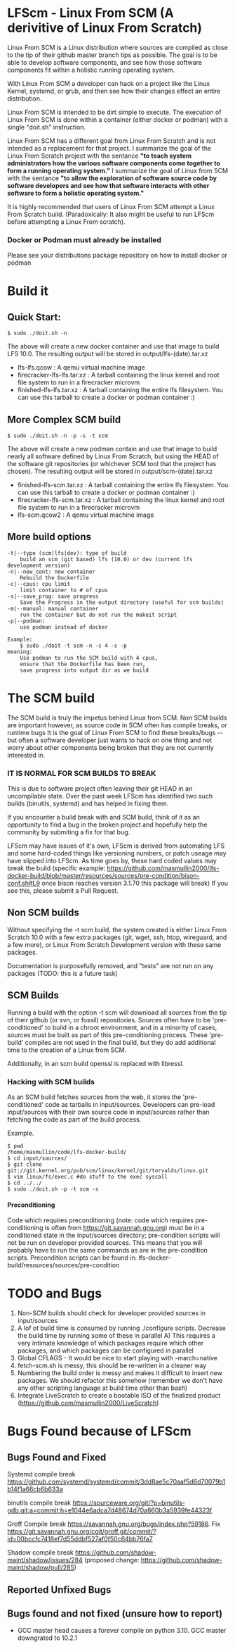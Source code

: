 # LFScm - Linux From SCM (A derivitive of Linux From Scratch)

Linux From SCM is a Linux distribution where sources are compiled as close to the tip of their github master branch tips as possible.
The goal is to be able to develop software components, and see how those software components fit within a holistic running operating system.

With Linux From SCM a developer can hack on a project like the Linux Kernel, systemd, or grub, and then see how their changes effect an entire distribution.

Linux From SCM is intended to be dirt simple to execute. The execution of Linux From SCM is done within a container (either docker or podman) with a single "doit.sh" instruction.

Linux From SCM has a different goal from Linux From Scratch and is not intended as a replacement for that project.  I summarize the goal of the Linux From Scratch project with the sentance **"to teach system administrators how the various software components come together to form a running operating system."**  I summarize the goal of Linux from SCM with the sentance **"to allow the exploration of software source code by software developers and see how that software interacts with other software to form a holistic operating system."**

It is highly recommended that users of Linux From SCM attempt a Linux From Scratch build.  (Paradoxically: It also might be useful to run LFScm before attempting a Linux From scratch).

### Docker or Podman must already be installed
Please see your distributions package repository on how to install docker or podman

# Build it

## Quick Start: 
    $ sudo ./doit.sh -n

The above will create a new docker container and use that image to build LFS 10.0.
The resulting output will be stored in output/lfs-(date).tar.xz
- lfs-lfs.qcow : A qemu virtual machine image
- firecracker-lfs-lfs.tar.xz : A tarball containing the linux kernel and root file system to run in a firecracker microvm
- finished-lfs-lfs.tar.xz : A tarball containing the entire lfs filesystem.  You can use this tarball to create a docker or podman container :)

## More Complex SCM build
    $ sudo ./doit.sh -n -p -s -t scm

The above will create a new podman contain and use that image to build nearly all software defined by Linux From Scratch, but using the HEAD of the software git repositories (or whichever SCM tool that the project has chosen).
The resulting output will be stored in output/scm-(date).tar.xz
- finished-lfs-scm.tar.xz : A tarball containing the entire lfs filesystem.  You can use this tarball to create a docker or podman container :)
- firecracker-lfs-scm.tar.xz : A tarball containing the linux kernel and root file system to run in a firecracker microvm
- lfs-scm.qcow2 : A qemu virtual machine image
  
## More build options
	-t|--type (scm|lfs|dev): type of build
		build an scm (git based) lfs (10.0) or dev (current lfs development version)
	-n|--new_cont: new container
		Rebuild the Dockerfile
	-c|--cpus: cpu limit
		limit container to # of cpus
	-s|--save_prog: save progress
		Save the Progress in the output directory (useful for scm builds)
	-m|--manual: manual container
		run the container but do not run the makeit script
	-p|--podman:
		use podman instead of docker

	Example:
		$ sudo ./doit -t scm -n -c 4 -s -p
	meaning:
		Use podman to run the SCM build with 4 cpus,
		ensure that the Dockerfile has been run,
		save progress into output dir as we build

# The SCM build
The SCM build is truly the impetus behind Linux from SCM.  Non SCM builds are important however, as source code in SCM often has compile breaks, or runtime bugs It is the goal of Linux From SCM to find these breaks/bugs -- but often a software developer just wants to hack on one thing and not worry about other components being broken that they are not currently interested in.

### IT IS NORMAL FOR SCM BUILDS TO BREAK
This is due to software project often leaving their git HEAD in an uncompilable state.  Over the past week LFScm has identified two such builds (binutils, systemd) and has helped in fixing them.

If you encounter a build break with and SCM build, think of it as an opportunity to find a bug in the broken project and hopefully help the community by submiting a fix for that bug.

LFScm may have issues of it's own, LFScm is derived from automating LFS and some hard-coded things like versioning numbers, or patch useage may have slipped into LFScm.  As time goes by, these hard coded values may break the build (specific example: https://github.com/masmullin2000/lfs-docker-build/blob/master/resources/sources/pre-condition/bison-conf.sh#L9 once bison reaches version 3.1.70 this package will break)
If you see this, please submit a Pull Request.

## Non SCM builds
Without specifying the -t scm build, the system created is either Linux From Scratch 10.0 with a few extra packages (git, wget, ssh, htop, wireguard, and a few more), or Linux From Scratch Development version with these same packages.

Documentation is purposefully removed, and "tests" are not run on any packages (TODO: this is a future task)
## SCM Builds
Running a build with the option -t scm will download all sources from the tip of their github (or svn, or fossil) repositories.  Sources often have to be 'pre-conditioned' to build in a chroot environment, and in a minority of cases, sources must be built as part of this pre-conditioning process.  These 'pre-build' compiles are not used in the final build, but they do add additional time to the creation of a Linux from SCM.

Additionally, in an scm build openssl is replaced with libressl.

### Hacking with SCM builds
As an SCM build fetches sources from the web, it stores the 'pre-conditioned' code as tarballs in input/sources.  Developers can pre-load input/sources with their own source code in input/sources rather than fetching the code as part of the build process.

Example.

    $ pwd
    /home/masmullin/code/lfs-docker-build/
    $ cd input/sources/
    $ git clone git://git.kernel.org/pub/scm/linux/kernel/git/torvalds/linux.git
    $ vim linux/fs/exec.c #do stuff to the exec syscall
    $ cd ../../
    $ sudo ./doit.sh -p -t scm -s

#### Preconditioning
Code which requires preconditioning (note: code which requires pre-conditioning is often from https://git.savannah.gnu.org) must be in a conditioned state in the input/sources directory; pre-condition scripts will not be run on developer provided sources.  This means that you will probably have to run the same commands as are in the pre-condition scripts.
Precondition scripts can be found in:
lfs-docker-build/resources/sources/pre-condition

# TODO and Bugs

1) Non-SCM builds should check for developer provided sources in input/sources
2) A lof ot build time is consumed by running ./configure scripts.  Decrease the build time by running some of these in parallel
  A) This requires a very intimate knowledge of which packages require which other packages, and which packages can be configured in parallel
3) Global CFLAGS - It would be nice to start playing with -march=native
4) fetch-scm.sh is messy, this should be re-written in a cleaner way
5) Numbering the build order is messy and makes it difficult to insert new packages.  We should refactor this somehow (remember we don't have any other scripting language at build time other than bash)
6) Integrate LiveScratch to create a bootable ISO of the finalized product (https://github.com/masmullin2000/LiveScratch)

# Bugs Found because of LFScm

## Bugs Found and Fixed
Systemd compile break
https://github.com/systemd/systemd/commit/3dd8ae5c70aaf5d6d70079b1b14f1a66cb6b633a

binutils compile break
https://sourceware.org/git/?p=binutils-gdb.git;a=commit;h=e1044e6adca7d48674d70a860b3a5939fe44323f

Groff Compile break https://savannah.gnu.org/bugs/index.php?59186.  Fix https://git.savannah.gnu.org/cgit/groff.git/commit/?id=00bccfc7418ef7d55ddbf527af0f50c64bb76fa7

Shadow compile break
https://github.com/shadow-maint/shadow/issues/284 (proposed change: https://github.com/shadow-maint/shadow/pull/285)

## Reported Unfixed Bugs


## Bugs found and not fixed (unsure how to report)
- GCC master head causes a forever compile on python 3.10.  GCC master downgrated to 10.2.1
